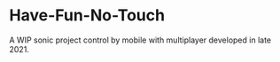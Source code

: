 # Have-Fun-No-Touch

A WIP sonic project control by mobile with multiplayer developed in late 2021.

